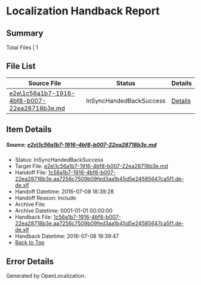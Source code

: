 # <a name='report-top'></a> Localization Handback Report

## Summary
 Total Files | 1

## File List
 Source File | Status | Details 
 ----------- | ------ | ------- 
 [e2e\1c56a1b7-1916-4bf8-b007-22ea28718b3e.md](https://github.com/OpenLocalizationTestOrg/oltest/blob/fef4b5d75968580388cd5f7f008a00b49552f40f/e2e/1c56a1b7-1916-4bf8-b007-22ea28718b3e.md) | InSyncHandedBackSuccess | [Details](#ca0c57de6e04f90b63983d8c5c5ee799b7d5e6992)

## Item Details
##### <a name='ca0c57de6e04f90b63983d8c5c5ee799b7d5e6992'></a> Source: [e2e\1c56a1b7-1916-4bf8-b007-22ea28718b3e.md](https://github.com/OpenLocalizationTestOrg/oltest/blob/fef4b5d75968580388cd5f7f008a00b49552f40f/e2e/1c56a1b7-1916-4bf8-b007-22ea28718b3e.md)
* Status: InSyncHandedBackSuccess
* Target File: [e2e\1c56a1b7-1916-4bf8-b007-22ea28718b3e.md](https://github.com/OpenLocalizationTestOrg/oltest-dede-fly/blob/b808ed0dd2a1f8c796c61cc3fe562b7711953674/e2e/1c56a1b7-1916-4bf8-b007-22ea28718b3e.md)
* Handoff File: [1c56a1b7-1916-4bf8-b007-22ea28718b3e.aa7256c7509b09fed3aa1b45d5e24585647ca5f1.de-de.xlf](https://github.com/OpenLocalizationTestOrg/olhandoff-e2e/blob/f2ab3d62a669b8e2394452d060bf2819ca047d12/ol-handoff/OpenLocalizationTestOrg/oltest-dede-fly/ci/ht/1c56a1b7-1916-4bf8-b007-22ea28718b3e.aa7256c7509b09fed3aa1b45d5e24585647ca5f1.de-de.xlf)
* Handoff Datetime: 2016-07-08 18:39:28
* Handoff Reason: Include
* Archive File: 
* Archive Datetime: 0001-01-01 00:00:00
* Handback File: [1c56a1b7-1916-4bf8-b007-22ea28718b3e.aa7256c7509b09fed3aa1b45d5e24585647ca5f1.de-de.xlf](https://github.com/OpenLocalizationTestOrg/olhandback-e2e/blob/2fa3cf2ffe885a42fcb3371ed2788d69d713831a/ol-handback/OpenLocalizationTestOrg/oltest-dede-fly/ci/ht/1c56a1b7-1916-4bf8-b007-22ea28718b3e.aa7256c7509b09fed3aa1b45d5e24585647ca5f1.de-de.xlf)
* Handback Datetime: 2016-07-08 18:39:47
* [Back to Top](#report-top)


## Error Details

Generated by OpenLocalization.
